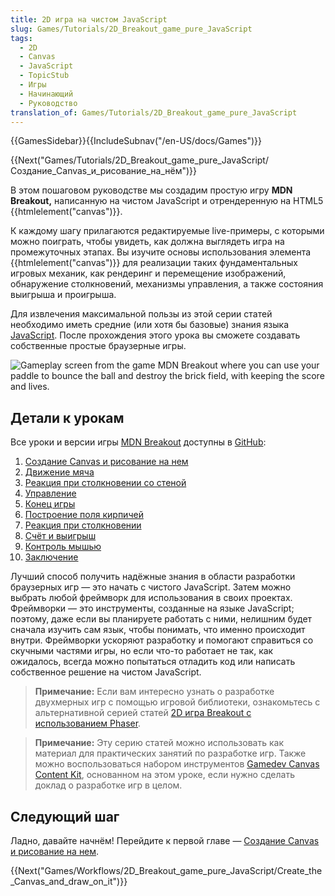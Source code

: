 ```yaml
---
title: 2D игра на чистом JavaScript
slug: Games/Tutorials/2D_Breakout_game_pure_JavaScript
tags:
  - 2D
  - Canvas
  - JavaScript
  - TopicStub
  - Игры
  - Начинающий
  - Руководство
translation_of: Games/Tutorials/2D_Breakout_game_pure_JavaScript
---
```

{{GamesSidebar}}{{IncludeSubnav("/en-US/docs/Games")}}

{{Next("Games/Tutorials/2D_Breakout_game_pure_JavaScript/Создание_Canvas_и_рисование_на_нём")}}

В этом пошаговом руководстве мы создадим простую игру **MDN Breakout,** написанную на чистом JavaScript и отрендеренную на HTML5 {{htmlelement("canvas")}}.

К каждому шагу прилагаются редактируемые live-примеры, с которыми можно поиграть, чтобы увидеть, как должна выглядеть игра на промежуточных этапах. Вы изучите основы использования элемента {{htmlelement("canvas")}} для реализации таких фундаментальных игровых механик, как рендеринг и перемещение изображений, обнаружение столкновений, механизмы управления, а также состояния выигрыша и проигрыша.

Для извлечения максимальной пользы из этой серии статей необходимо иметь средние (или хотя бы базовые) знания языка [JavaScript](/en-US/Learn/Getting_started_with_the_web/JavaScript_basics). После прохождения этого урока вы сможете создавать собственные простые браузерные игры.

![Gameplay screen from the game MDN Breakout where you can use your paddle to bounce the ball and destroy the brick field, with keeping the score and lives.](mdn-breakout-gameplay.png)

## Детали к урокам

Все уроки и версии игры [MDN Breakout](http://breakout.enclavegames.com/lesson10.html) доступны в [GitHub](https://github.com/end3r/Canvas-gamedev-workshop):

1. [Создание Canvas и рисование на нем](/ru/docs/Games/Workflows/2D_Breakout_game_pure_JavaScript/Create_the_Canvas_and_draw_on_it)
2. [Движение мяча](/ru/docs/Games/Workflows/2D_Breakout_game_pure_JavaScript/Move_the_ball)
3. [Реакция при столкновении со стеной](/ru/docs/Games/Workflows/2D_Breakout_game_pure_JavaScript/Bounce_off_the_walls)
4. [Управление](/ru/docs/Games/Workflows/2D_Breakout_game_pure_JavaScript/Paddle_and_keyboard_controls)
5. [Конец игры](/ru/docs/Games/Workflows/2D_Breakout_game_pure_JavaScript/Game_over)
6. [Построение поля кирпичей](/ru/docs/Games/Workflows/2D_Breakout_game_pure_JavaScript/Build_the_brick_field)
7. [Реакция при столкновении](/ru/docs/Games/Workflows/2D_Breakout_game_pure_JavaScript/Collision_detection)
8. [Счёт и выигрыш](/ru/docs/Games/Workflows/2D_Breakout_game_pure_JavaScript/Track_the_score_and_win)
9. [Контроль мышью](/ru/docs/Games/Workflows/2D_Breakout_game_pure_JavaScript/Mouse_controls)
10. [Заключение](/ru/docs/Games/Workflows/2D_Breakout_game_pure_JavaScript/Finishing_up)

Лучший способ получить надёжные знания в области разработки браузерных игр — это начать с чистого JavaScript. Затем можно выбрать любой фреймворк для использования в своих проектах. Фреймворки — это инструменты, созданные на языке JavaScript; поэтому, даже если вы планируете работать с ними, нелишним будет сначала изучить сам язык, чтобы понимать, что именно происходит внутри. Фреймворки ускоряют разработку и помогают справиться со скучными частями игры, но если что-то работает не так, как ожидалось, всегда можно попытаться отладить код или написать собственное решение на чистом JavaScript.

> **Примечание:** Если вам интересно узнать о разработке двухмерных игр с помощью игровой библиотеки, ознакомьтесь с альтернативной серией статей [2D игра Breakout с использованием Phaser](/ru/docs/Games/Workflows/2D_breakout_game_Phaser).

> **Примечание:** Эту серию статей можно использовать как материал для практических занятий по разработке игр. Также можно воспользоваться набором инструментов [Gamedev Canvas Content Kit](https://github.com/end3r/Gamedev-Canvas-Content-Kit), основанном на этом уроке, если нужно сделать доклад о разработке игр в целом.

## Следующий шаг

Ладно, давайте начнём! Перейдите к первой главе — [Создание Canvas и рисование на нем](/ru/docs/Games/Workflows/2D_Breakout_game_pure_JavaScript/Create_the_Canvas_and_draw_on_it).

{{Next("Games/Workflows/2D_Breakout_game_pure_JavaScript/Create_the_Canvas_and_draw_on_it")}}
